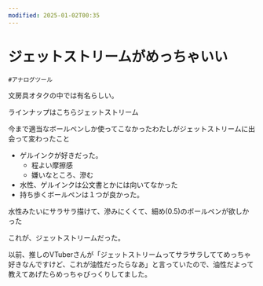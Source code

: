 ```yaml
---
modified: 2025-01-02T00:35
---
```

# ジェットストリームがめっちゃいい

`#アナログツール`

文房具オタクの中では有名らしい。

ラインナップはこちらジェットストリーム

今まで適当なボールペンしか使ってこなかったわたしがジェットストリームに出会って変わったこと

- ゲルインクが好きだった。
    - 程よい摩擦感
    - 嫌いなところ、滲む
- 水性、ゲルインクは公文書とかには向いてなかった
- 持ち歩くボールペンは１つが良かった。

水性みたいにサラサラ描けて、滲みにくくて、細め(0.5)のボールペンが欲しかった

これが、ジェットストリームだった。

以前、推しのVTuberさんが「ジェットストリームってサラサラしててめっちゃ好きなんですけど、これが油性だったらなあ」と言っていたので、油性だよって教えてあげたらめっちゃびっくりしてました。